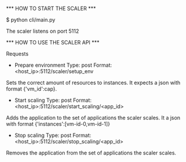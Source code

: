 *** HOW TO START THE SCALER ***

$ python cli/main.py

The scaler listens on port 5112


*** HOW TO USE THE SCALER API ***

Requests

* Prepare environment
Type: post
Format: <host_ip>:5112/scaler/setup_env

Sets the correct amount of resources to instances. It expects a json 
with format {'vm_id':cap}.

* Start scaling
Type: post
Format: <host_ip>:5112/scaler/start_scaling/<app_id>

Adds the application to the set of applications the scaler scales. It
a json with format {'instances':[vm-id-0,vm-id-1]}

* Stop scaling
Type: post
Format: <host_ip>:5112/scaler/stop_scaling/<app_id>

Removes the application from the set of applications the scaler scales.